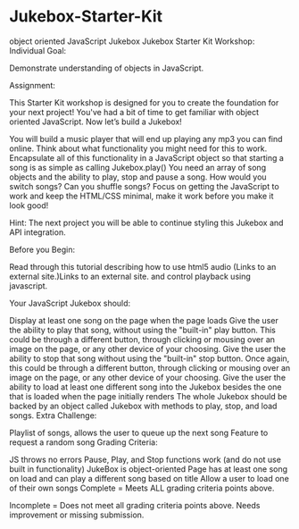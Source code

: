# Jukebox-Starter-Kit
object oriented JavaScript Jukebox
Jukebox Starter Kit Workshop: Individual
Goal:

Demonstrate understanding of objects in JavaScript.

Assignment:

This Starter Kit workshop is designed for you to create the foundation for your next project! You've had a bit of time to get familiar with object oriented JavaScript. Now let’s build a Jukebox!

You will build a music player that will end up playing any mp3 you can find online. Think about what functionality you might need for this to work. Encapsulate all of this functionality in a JavaScript object so that starting a song is as simple as calling Jukebox.play() You need an array of song objects and the ability to play, stop and pause a song. How would you switch songs? Can you shuffle songs? Focus on getting the JavaScript to work and keep the HTML/CSS minimal, make it work before you make it look good!

Hint: The next project you will be able to continue styling this Jukebox and API integration.

Before you Begin:

Read through this tutorial describing how to use html5 audio (Links to an external site.)Links to an external site. and control playback using javascript.

Your JavaScript Jukebox should:

Display at least one song on the page when the page loads
Give the user the ability to play that song, without using the "built-in" play button. This could be through a different button, through clicking or mousing over an image on the page, or any other device of your choosing.
Give the user the ability to stop that song without using the "built-in" stop button. Once again, this could be through a different button, through clicking or mousing over an image on the page, or any other device of your choosing.
Give the user the ability to load at least one different song into the Jukebox besides the one that is loaded when the page initially renders
The whole Jukebox should be backed by an object called Jukebox with methods to play, stop, and load songs.
Extra Challenge:

Playlist of songs, allows the user to queue up the next song
Feature to request a random song
Grading Criteria:

JS throws no errors
Pause, Play, and Stop functions work (and do not use built in functionality)
JukeBox is object-oriented
Page has at least one song on load and can play a different song based on title
Allow a user to load one of their own songs
Complete = Meets ALL grading criteria points above.

Incomplete = Does not meet all grading criteria points above. Needs improvement or missing submission.
